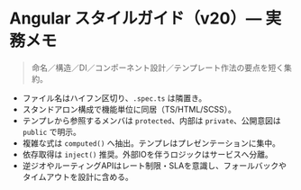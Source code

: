 # Angular スタイルガイド（v20）— 実務メモ

> 命名／構造／DI／コンポーネント設計／テンプレート作法の要点を短く集約。

- ファイル名はハイフン区切り、`.spec.ts` は隣置き。
- スタンドアロン構成で機能単位に同居（TS/HTML/SCSS）。
- テンプレから参照するメンバは `protected`、内部は `private`、公開意図は `public` で明示。
- 複雑な式は `computed()` へ抽出。テンプレはプレゼンテーションに集中。
- 依存取得は `inject()` 推奨。外部IOを伴うロジックはサービスへ分離。
- 逆ジオやルーティングAPIはレート制限・SLAを意識し、フォールバックやタイムアウトを設計に含める。
